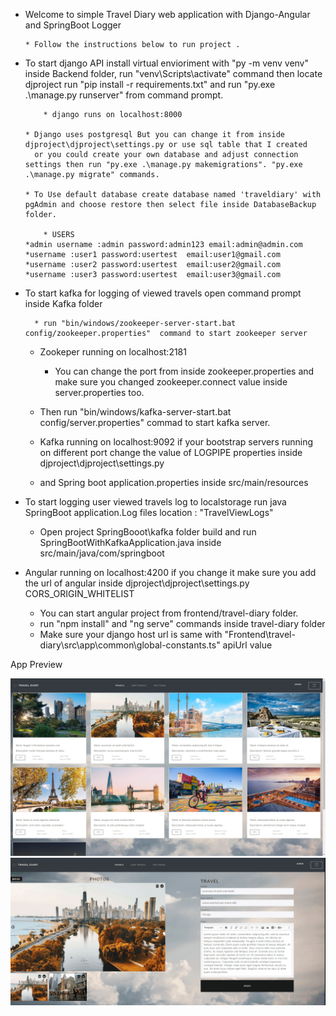 - Welcome to simple Travel Diary web application with Django-Angular and SpringBoot Logger

	  * Follow the instructions below to run project .

- To start django API install virtual envioriment with "py -m venv venv" inside Backend folder,
	run  "venv\Scripts\activate" command then locate djproject 
	run "pip install -r requirements.txt"
	and run "py.exe .\manage.py runserver" from command prompt.  

          * django runs on localhost:8000

	  * Django uses postgresql But you can change it from inside djproject\djproject\settings.py or use sql table that I created
	    or you could create your own database and adjust connection settings then run "py.exe .\manage.py makemigrations". "py.exe .\manage.py migrate" commands.

	  * To Use default database create database named 'traveldiary' with pgAdmin and choose restore then select file inside DatabaseBackup folder.

          * USERS
	  *admin username :admin password:admin123 email:admin@admin.com
	  *username :user1 password:usertest  email:user1@gmail.com
	  *username :user2 password:usertest  email:user2@gmail.com
	  *username :user3 password:usertest  email:user3@gmail.com

- To start kafka for logging of viewed travels open command prompt inside Kafka folder 

    	* run "bin/windows/zookeeper-server-start.bat config/zookeeper.properties"  command to start zookeeper server 

	* Zookeper running on localhost:2181  

        * You can change the port from inside zookeeper.properties and make sure you changed zookeeper.connect value inside server.properties too. 

	* Then run "bin/windows/kafka-server-start.bat config/server.properties"  commad to start kafka server. 

	* Kafka running on localhost:9092 if your bootstrap servers running on different port change the value of LOGPIPE properties inside djproject\djproject\settings.py

	* and Spring boot application.properties inside src/main/resources

- To start logging user viewed travels log to localstorage run java SpringBoot application.Log files location : "TravelViewLogs"

	* Open project SpringBooot\kafka folder build and run SpringBootWithKafkaApplication.java inside src/main/java/com/springboot

- Angular running on localhost:4200  if you change it make sure you add the url of angular inside djproject\djproject\settings.py CORS_ORIGIN_WHITELIST

	* You can start angular project from  frontend/travel-diary folder.
	* run "npm install" and "ng serve" commands inside travel-diary folder
	* Make sure your django host url is same with "Frontend\travel-diary\src\app\common\global-constants.ts" apiUrl value



App Preview


![alt text](https://github.com/MustafaTT/travel-diary/blob/master/main.jpg)
![alt text](https://github.com/MustafaTT/travel-diary/blob/master/preview.gif)
